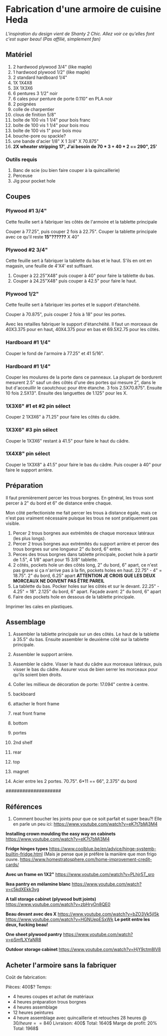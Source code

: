 # Fabrication d'une armoire de cuisine Heda

_L'inspiration du design vient de Shanty 2 Chic. Allez voir ce qu'elles font c'est super beau! (Pas affilié, simplement fan)_

## Matériel

1. 2 hardwood plywood 3/4" (like maple)
1. 1 hardwood plywood 1/2" (like maple)
1. 2 standard hardboard 1/4"
1. 1X 1X4X8
1. 3X 1X3X6
1. 6 pentures 3 1/2" noir
1. 6 cales pour penture de porte 0.110" en PLA noir
1. 2 poignées
1. colle de charpentier
1. clous de finition 5/8"
1. boîte de 100 vis 1 1/4" pour bois franc
1. boîte de 100 vis 1 1/4" pour bois mou
1. boîte de 100 vis 1" pour bois mou
1. bouche-pore ou spackle?
1. une bande d'acier 1/8" X 1 3/4" X 70.875"
1. **2X wheater stripping 17', J'ai besoin de 70 * 3 + 40 * 2 == 290", 25'**

### Outils requis

1. Banc de scie (ou bien faire couper à la quincaillerie)
1. Perceuse
1. Jig pour pocket hole

## Coupes

### Plywood #1 3/4"

Cette feuille sert à fabriquer les côtés de l'armoire et la tablette principale

Couper à 77.25", puis couper 2 fois à 22.75".
Couper la tablette principale avec ce qu'il reste **15"??????** X 40"

### Plywood #2 3/4"

Cette feuille sert à fabriquer la tablette du bas et le haut. S'ils en ont en magasin, une feuille de 4'X4' est suffisant.

1. Couper à 22.25"X48" puis couper à 40" pour faire la tablette du bas.
1. Couper à 24.25"X48" puis couper à 42.5" pour faire le haut.

### Plywood 1/2"

Cette feuille sert à fabriquer les portes et le support d'étanchéité.

Couper à 70.875", puis couper 2 fois à 18" pour les portes.

Avec les retailles fabriquer le support d'étanchéité. Il faut un morceaux de 40X3.375 pour en haut, 40X4.375 pour en bas et 69.5X2.75 pour les côtés.

### Hardboard #1 1/4"

Couper le fond de l'armoire à 77.25" et 41 5/16".

### Hardboard #1 1/4"

Couper les moulures de la porte dans ce panneaux. La plupart de bordurent mesurent 2.5" sauf un des côtés d'une des portes qui mesure 2", dans le but d'acceuillir le caoutchouc pour être étanche. 3 fois 2.5X70.875". Ensuite 10 fois 2.5X13". Ensuite des languettes de 1.125" pour les X.

### 1X3X6" #1 et #2 pin sélect

Couper 2 1X3X6" à 71.25" pour faire les côtés du câdre.

### 1X3X6" #3 pin sélect

Couper le 1X3X6" restant à 41.5" pour faire le haut du câdre.

### 1X4X8" pin sélect

Couper le 1X3X8" à 41.5" pour faire le bas du câdre. Puis couper à 40" pour faire le support arrière.

## Préparation

Il faut premièrement percer les trous borgnes. En général, les trous sont percer à 2" du bord et 6" de distance entre chaque.

Mon côté perfectioniste me fait percer les trous à distance égale, mais ce n'est pas vraiment nécessaire puisque les trous ne sont pratiquement pas visible.

1. Percer 2 trous borgnes aux extrémités de chaque morceaux latéraux (les plus longs). 
1. Percer 2 trous borgnes aux extrémités du support arrière et percer des trous borgnes sur une longueur 2" du bord, 6" entre.
1. Perces des trous borgnes dans tablette principale, pocket hole à partir de 1.5", 4 1/8" apart pour 15 3/8" tablette.
1. 2 côtés, pockets hole un des côtés long, 2" du bord, 6" apart, ce n'est pas grave si ça n'arrive pas à la fin, pockets holes en haut. 22.75" - 4" = 18.75". 2" du bord, 6.25" apart **ATTENTION JE CROIS QUE LES DEUX MORCEAUX NE DOIVENT PAS ÊTRE PAREIL**
1. La tablette du bas. Pocker holes sur les côtés et sur le devant. 22.25" - 4.25" = 18". 2.125" du bord, 6" apart. Façade avant: 2" du bord, 6" apart
1. Faire des pockets hole en dessous de la tablette principale.

Imprimer les cales en plastiques.

## Assemblage

1. Assembler la tablette principale sur un des côtés. Le haut de la tablette à 35.5" du bas. Ensuite assembler le deuxième côté sur la tablette principale.

1. Assembler le support arrière.

1. Assembler le câdre. Visser le haut du câdre aux morceaux latéraux, puis visser le bas du câdre. Assurer vous de bien serrer les morceaux pour qu'ils soient bien droits.

1. Coller les millieux de décoration de porte: 17.094" centre à centre.

1. backboard
1. attacher le front frame
1. reat front frame
1. bottom
1. portes
1. 2nd shelf
1. rear
1. top
1. magnet
1. Acier entre les 2 portes. 70.75". 6*11 == 66", 2.375" du bord

####################

## Références

1. Comment boucher les joints pour que ce soit parfait et super beau?!
Elle en parle un peu ici: https://www.youtube.com/watch?v=eK7t7bMj3M4

**Installing crown moulding the easy way on cabinets**
https://www.youtube.com/watch?v=eK7t7bMj3M4

**Fridge hinges types**
https://www.coolblue.be/en/advice/hinge-systemb-builtin-fridge.html
(Mais je pense que je préfère la manière que mon frigo ouvre.
https://www.homestratosphere.com/home-improvement-credit-cards/

**Avec un frame en 1X2"**
https://www.youtube.com/watch?v=PLhjr5T_sro

**Ikea pantry en mélamine blanc**
https://www.youtube.com/watch?v=c5kdXEkk3vg

**A tall storage cabinet (plywood butt joints)**
https://www.youtube.com/watch?v=zbHryOn8QE0

**Beau devant avec des X**
https://www.youtube.com/watch?v=bZO3Vk5jI5k
https://www.youtube.com/watch?v=HGNUepESxWk **Le petit entre les deux, fucking beau!**

**One sheet plywood pantry**
https://www.youtube.com/watch?v=pSmfLXYaNR8

**Outdoor storage cabinet**
https://www.youtube.com/watch?v=HjY9ctm8lV8

## Acheter l'armoire sans la fabriquer

Coût de fabrication:

Pièces: 400$?
Temps:
- 4 heures coupes et achat de matériaux
- 4 heures préparation trous borgnes
- 4 heures assemblage
- 12 heures peintures
- 4 heure assemblage avec quincaillerie et retouches
28 heures @ 30$/heure == 840$
Livraison: 400$
Total: 1640$
Marge de profit: 20%
Total: 1968$

